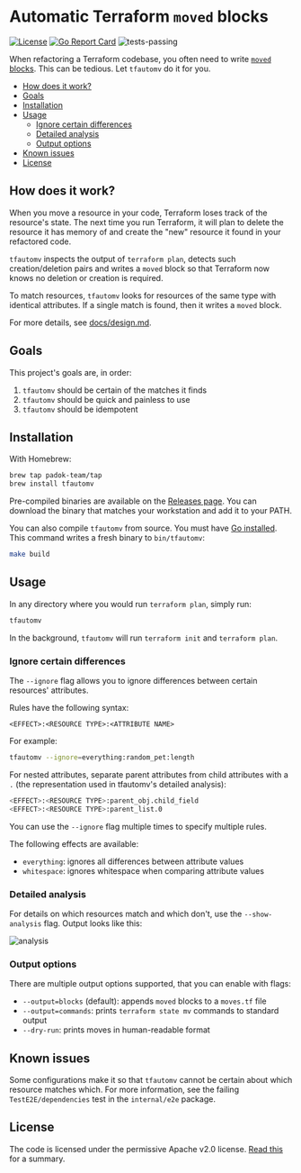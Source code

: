 # Automatic Terraform `moved` blocks <!-- omit in toc -->

[![License](https://img.shields.io/badge/License-Apache_2.0-blue.svg)](https://opensource.org/licenses/Apache-2.0)
[![Go Report Card](https://goreportcard.com/badge/github.com/padok-team/tfautomv)](https://goreportcard.com/report/github.com/padok-team/tfautomv)
![tests-passing](https://github.com/padok-team/tfautomv/actions/workflows/ci.yml/badge.svg)

When refactoring a Terraform codebase, you often need to write [`moved` blocks](https://www.terraform.io/language/modules/develop/refactoring#moved-block-syntax). This can be tedious. Let
`tfautomv` do it for you.

- [How does it work?](#how-does-it-work)
- [Goals](#goals)
- [Installation](#installation)
- [Usage](#usage)
  - [Ignore certain differences](#ignore-certain-differences)
  - [Detailed analysis](#detailed-analysis)
  - [Output options](#output-options)
- [Known issues](#known-issues)
- [License](#license)

## How does it work?

When you move a resource in your code, Terraform loses track of the resource's
state. The next time you run Terraform, it will plan to delete the resource it
has memory of and create the "new" resource it found in your refactored code.

`tfautomv` inspects the output of `terraform plan`, detects such
creation/deletion pairs and writes a `moved` block so that Terraform now knows
no deletion or creation is required.

To match resources, `tfautomv` looks for resources of the same type with
identical attributes. If a single match is found, then it writes a `moved`
block.

For more details, see [docs/design.md](./docs/design.md).

## Goals

This project's goals are, in order:

1. `tfautomv` should be certain of the matches it finds
2. `tfautomv` should be quick and painless to use
3. `tfautomv` should be idempotent

## Installation

With Homebrew:

```bash
brew tap padok-team/tap
brew install tfautomv
```

Pre-compiled binaries are available on the [Releases page](https://github.com/padok-team/tfautomv/releases). You can download the binary that matches your workstation
and add it to your PATH.

You can also compile `tfautomv` from source. You must have [Go installed](https://go.dev/doc/install). This command writes a fresh binary to `bin/tfautomv`:

```bash
make build
```

## Usage

In any directory where you would run `terraform plan`, simply run:

```bash
tfautomv
```

In the background, `tfautomv` will run `terraform init` and `terraform plan`.

### Ignore certain differences

The `--ignore` flag allows you to ignore differences between certain resources'
attributes.

Rules have the following syntax:

```plaintext
<EFFECT>:<RESOURCE TYPE>:<ATTRIBUTE NAME>
```

For example:

```bash
tfautomv --ignore=everything:random_pet:length
```

For nested attributes, separate parent attributes from child attributes with a
`.` (the representation used in tfautomv's detailed analysis):

```bash
<EFFECT>:<RESOURCE TYPE>:parent_obj.child_field
<EFFECT>:<RESOURCE TYPE>:parent_list.0
```

You can use the `--ignore` flag multiple times to specify multiple rules.

The following effects are available:

- `everything`: ignores all differences between attribute values
- `whitespace`: ignores whitespace when comparing attribute values

### Detailed analysis

For details on which resources match and which don't, use the `--show-analysis`
flag. Output looks like this:

![analysis](docs/analysis.png)

### Output options

There are multiple output options supported, that you can enable with flags:

- `--output=blocks` (default): appends `moved` blocks to a `moves.tf` file
- `--output=commands`: prints `terraform state mv` commands to standard output
- `--dry-run`: prints moves in human-readable format

## Known issues

Some configurations make it so that `tfautomv` cannot be certain about which
resource matches which. For more information, see the failing
`TestE2E/dependencies` test in the `internal/e2e` package.

## License

The code is licensed under the permissive Apache v2.0 license. [Read this](<https://tldrlegal.com/license/apache-license-2.0-(apache-2.0)>) for a summary.
